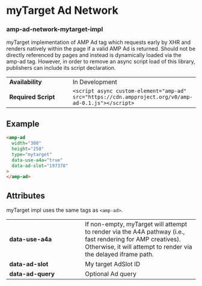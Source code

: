 <!---
Copyright 2019 The AMP HTML Authors. All Rights Reserved.

Licensed under the Apache License, Version 2.0 (the "License");
you may not use this file except in compliance with the License.
You may obtain a copy of the License at

      http://www.apache.org/licenses/LICENSE-2.0

Unless required by applicable law or agreed to in writing, software
distributed under the License is distributed on an "AS-IS" BASIS,
WITHOUT WARRANTIES OR CONDITIONS OF ANY KIND, either express or implied.
See the License for the specific language governing permissions and
limitations under the License.
-->

# myTarget Ad Network

### amp-ad-network-mytarget-impl

myTarget implementation of AMP Ad tag which requests early by XHR and renders
natively within the page if a valid AMP Ad is returned. Should not be directly
referenced by pages and instead is dynamically loaded via the amp-ad tag.
However, in order to remove an async script load of this library, publishers can
include its script declaration.

<table>
  <tr>
    <td class="col-fourty" width="40%"><strong>Availability</strong></td>
    <td>In Development</td>
  </tr>
  <tr>
    <td class="col-fourty"><strong>Required Script</strong></td>
    <td><code>&lt;script async custom-element="amp-ad" src="https://cdn.ampproject.org/v0/amp-ad-0.1.js">&lt;/script></code></td>
  </tr>
</table>

## Example

```html
<amp-ad
  width="300"
  height="250"
  type="mytarget"
  data-use-a4a="true"
  data-ad-slot="197378"
>
</amp-ad>
```

## Attributes

myTarget impl uses the same tags as `<amp-ad>`.

<table>
  <tr>
    <td width="40%"><strong>data-use-a4a</strong></td>
    <td>If non-empty, myTarget will attempt to render via the A4A
    pathway (i.e., fast rendering for AMP creatives).  Otherwise, it will attempt
    to render via the delayed iframe path.</td>
  </tr>
  <tr>
    <td><strong>data-ad-slot</strong></td>
    <td>My target AdSlot ID</td>
  </tr>
  <tr>
    <td><strong>data-ad-query</strong></td>
    <td>Optional Ad query</td>
  </tr>
</table>

